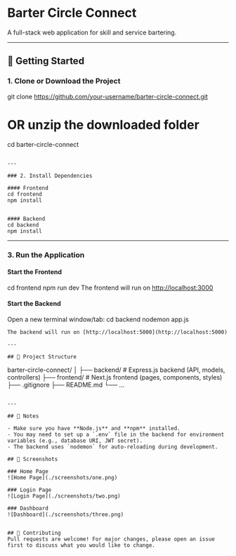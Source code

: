 # Barter Circle Connect

A full-stack web application for skill and service bartering.

---

## 🚀 Getting Started

### 1. Clone or Download the Project
git clone https://github.com/your-username/barter-circle-connect.git
# OR unzip the downloaded folder
cd barter-circle-connect
```

---

### 2. Install Dependencies

#### Frontend
cd frontend
npm install


#### Backend
cd backend
npm install
```

---

### 3. Run the Application

#### Start the Frontend
cd frontend
npm run dev
The frontend will run on [http://localhost:3000](http://localhost:3000)


#### Start the Backend
Open a new terminal window/tab:
cd backend
nodemon app.js
```
The backend will run on [http://localhost:5000](http://localhost:5000)

---

## 📁 Project Structure

```
barter-circle-connect/
│
├── backend/        # Express.js backend (API, models, controllers)
├── frontend/       # Next.js frontend (pages, components, styles)
├── .gitignore
├── README.md
└── ...
```

---

## 📝 Notes

- Make sure you have **Node.js** and **npm** installed.
- You may need to set up a `.env` file in the backend for environment variables (e.g., database URI, JWT secret).
- The backend uses `nodemon` for auto-reloading during development.

## 📸 Screenshots

### Home Page
![Home Page](./screenshots/one.png)

### Login Page
![Login Page](./screenshots/two.png)

### Dashboard
![Dashboard](./screenshots/three.png)


## 🤝 Contributing
Pull requests are welcome! For major changes, please open an issue first to discuss what you would like to change.
